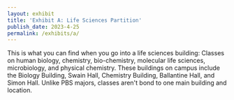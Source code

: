 ```yaml
---
layout: exhibit
title: 'Exhibit A: Life Sciences Partition'
publish_date: 2023-4-25
permalink: /exhibits/a/
---
```

This is what you can find when you go into a life sciences building: Classes on human biology, chemistry, bio-chemistry, molecular life sciences, microbiology, and physical chemistry. These buildings on campus include the Biology Building, Swain Hall, Chemistry Building, Ballantine Hall, and Simon Hall. Unlike PBS majors, classes aren't bond to one main building and location.
